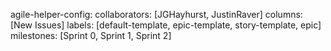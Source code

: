 agile-helper-config:
collaborators: [JGHayhurst, JustinRaver]
columns: [New Issues]
labels: [default-template, epic-template, story-template, epic]
milestones: [Sprint 0, Sprint 1, Sprint 2]
